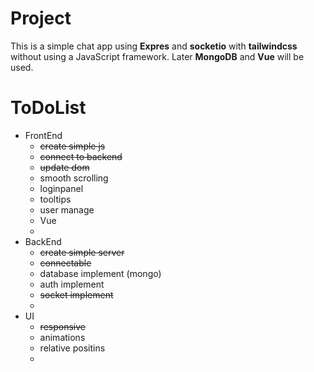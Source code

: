 # Project
This is a simple chat app using **Expres** and **socketio** with **tailwindcss** without using a JavaScript framework. Later **MongoDB** and **Vue** will be used.

# ToDoList
- FrontEnd
    - ~~create simple js~~
    - ~~connect to backend~~
    - ~~update dom~~
    - smooth scrolling
    - loginpanel
    - tooltips
    - user manage
    - Vue
    - 
- BackEnd
    - ~~create simple server~~
    - ~~connectable~~
    - database implement (mongo)
    - auth implement
    - ~~socket implement~~ 
    - 
- UI
    - ~~responsive~~
    - animations
    - relative positins
    -
